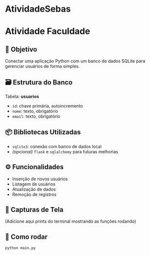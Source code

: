# AtividadeSebas
# Atividade Faculdade

## 🎯 Objetivo
Conectar uma aplicação Python com um banco de dados SQLite para gerenciar usuários de forma simples.

## 🗃️ Estrutura do Banco
Tabela: **usuarios**
- `id`: chave primária, autoincremento
- `nome`: texto, obrigatório
- `email`: texto, obrigatório

## 📦 Bibliotecas Utilizadas
- `sqlite3`: conexão com banco de dados local
- *(opcional)* `flask` e `sqlalchemy` para futuras melhorias

## ⚙️ Funcionalidades
- Inserção de novos usuários
- Listagem de usuários
- Atualização de dados
- Remoção de registros

## 📸 Capturas de Tela
(Adicione aqui prints do terminal mostrando as funções rodando)

## 📝 Como rodar
```bash
python main.py
